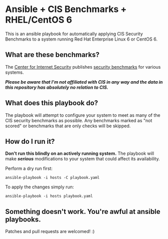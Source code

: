 Ansible + CIS Benchmarks + RHEL/CentOS 6
====

This is an ansible playbook for automatically applying CIS Security Benchmarks to a system running Red Hat Enterprise Linux 6 or CentOS 6.

What are these benchmarks?
--

The [Center for Internet Security](http://www.cisecurity.org/) publishes [security benchmarks](http://benchmarks.cisecurity.org/) for various systems.

***Please be aware that I'm not affiliated with CIS in any way and the data in this repository has absolutely no relation to CIS.***

What does this playbook do?
--

The playbook will attempt to configure your system to meet as many of the CIS security benchmarks as possible.  Any benchmarks marked as "not scored" or benchmarks that are only checks will be skipped.

How do I run it?
--

**Don't run this blindly on an actively running system.**  The playbook will make ***serious*** modifications to your system that could affect its availability.

Perform a dry run first:

    ansible-playbook -i hosts -C playbook.yaml

To apply the changes simply run:

    ansible-playbook -i hosts playbook.yaml

Something doesn't work. You're awful at ansible playbooks.
--

Patches and pull requests are welcomed! :)
